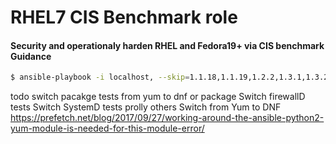 # RHEL7 CIS Benchmark role
#### Security and operationaly harden RHEL and Fedora19+ via CIS benchmark Guidance

```bash
$ ansible-playbook -i localhost, --skip=1.1.18,1.1.19,1.2.2,1.3.1,1.3.2,1.5.4,1.7.1.5,1.7.1.6,2.1.11,2.1.6,2.1.7,2.1.8,2.1.9,2.1.10,2.2.1.1,2.2.2,2.2.3,2.2.4,2.2.5,2.2.6,2.2.7,2.2.8,2.2.9,2.2.10,2.2.11,2.2.12,2.2.13,2.2.14,2.2.15,2.2.16,2.3.1,2.3.2,2.3.3,2.3.4,2.3.5,3.1.1,2.1.5,3.2.2,4.1.2 --e \"cis_level_1_exclusions=['3.2.8','5.3.4']\" playbook.yml --check
```

todo switch pacakge tests from yum to dnf or package
Switch firewallD tests
Switch SystemD tests
prolly others
Switch from Yum to DNF
https://prefetch.net/blog/2017/09/27/working-around-the-ansible-python2-yum-module-is-needed-for-this-module-error/
